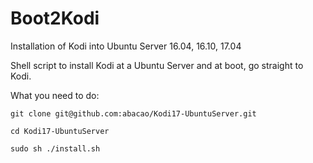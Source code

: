 # Boot2Kodi
Installation of Kodi into Ubuntu Server 16.04, 16.10, 17.04

Shell script to install Kodi at a Ubuntu Server and at boot, go straight to Kodi.

What you need to do:

`git clone git@github.com:abacao/Kodi17-UbuntuServer.git`

`cd Kodi17-UbuntuServer`

`sudo sh ./install.sh`
